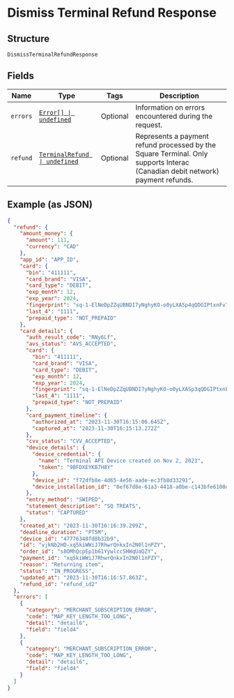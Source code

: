 
# Dismiss Terminal Refund Response

## Structure

`DismissTerminalRefundResponse`

## Fields

| Name | Type | Tags | Description |
|  --- | --- | --- | --- |
| `errors` | [`Error[] \| undefined`](../models/error.md) | Optional | Information on errors encountered during the request. |
| `refund` | [`TerminalRefund \| undefined`](../models/terminal-refund.md) | Optional | Represents a payment refund processed by the Square Terminal. Only supports Interac (Canadian debit network) payment refunds. |

## Example (as JSON)

```json
{
  "refund": {
    "amount_money": {
      "amount": 111,
      "currency": "CAD"
    },
    "app_id": "APP_ID",
    "card": {
      "bin": "411111",
      "card_brand": "VISA",
      "card_type": "DEBIT",
      "exp_month": 12,
      "exp_year": 2024,
      "fingerprint": "sq-1-ElNeDpZZqUBNDI7yNghyKO-o0yLXASp4qQDGIPtxnFvTTWoqdfdP6TV8gLsSxoztXA",
      "last_4": "1111",
      "prepaid_type": "NOT_PREPAID"
    },
    "card_details": {
      "auth_result_code": "RNy6Lf",
      "avs_status": "AVS_ACCEPTED",
      "card": {
        "bin": "411111",
        "card_brand": "VISA",
        "card_type": "DEBIT",
        "exp_month": 12,
        "exp_year": 2024,
        "fingerprint": "sq-1-ElNeDpZZqUBNDI7yNghyKO-o0yLXASp3qQDGIPtxnFvTTWoqdfdP6TV9gLsSxoztXA",
        "last_4": "1111",
        "prepaid_type": "NOT_PREPAID"
      },
      "card_payment_timeline": {
        "authorized_at": "2023-11-30T16:15:06.645Z",
        "captured_at": "2023-11-30T16:15:13.272Z"
      },
      "cvv_status": "CVV_ACCEPTED",
      "device_details": {
        "device_credential": {
          "name": "Terminal API Device created on Nov 2, 2023",
          "token": "9BFDXEYKB7H8Y"
        },
        "device_id": "f72dfb8e-4d65-4e56-aade-ec3fb8d33291",
        "device_installation_id": "0ef67d8e-61a3-4418-a0be-c143bfe6108d"
      },
      "entry_method": "SWIPED",
      "statement_description": "SQ TREATS",
      "status": "CAPTURED"
    },
    "created_at": "2023-11-30T16:16:39.299Z",
    "deadline_duration": "PT5M",
    "device_id": "47776348fd8b32b9",
    "id": "vjkNb2HD-xq5kiWWiJ7RhwrQnkxIn2N0l1nPZY",
    "order_id": "s8OMhQcpEp1b61YywlccSHWqUaQZY",
    "payment_id": "xq5kiWWiJ7RhwrQnkxIn2N0l1nPZY",
    "reason": "Returning item",
    "status": "IN_PROGRESS",
    "updated_at": "2023-11-30T16:16:57.863Z",
    "refund_id": "refund_id2"
  },
  "errors": [
    {
      "category": "MERCHANT_SUBSCRIPTION_ERROR",
      "code": "MAP_KEY_LENGTH_TOO_LONG",
      "detail": "detail6",
      "field": "field4"
    },
    {
      "category": "MERCHANT_SUBSCRIPTION_ERROR",
      "code": "MAP_KEY_LENGTH_TOO_LONG",
      "detail": "detail6",
      "field": "field4"
    }
  ]
}
```

